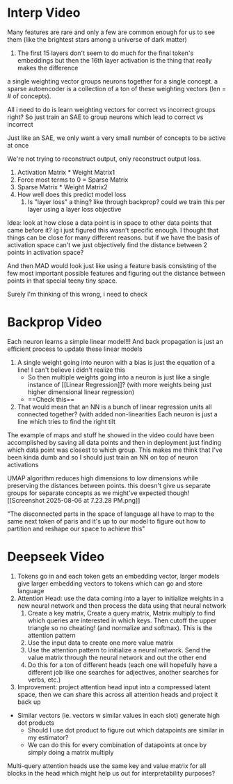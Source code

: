 # Interp Video
Many features are rare and only a few are common enough for us to see them (like the brightest stars among a universe of dark matter)
1. The first 15 layers don't seem to do much for the final token's embeddings but then the 16th layer activation is the thing that really makes the difference


a single weighting vector groups neurons together for a single concept. a sparse autoencoder is a collection of a ton of these weighting vectors (len = # of concepts). 

All i need to do is learn weighting vectors for correct vs incorrect groups right? So just train an SAE to group neurons which lead to correct vs incorrect

Just like an SAE, we only want a very small number of concepts to be active at once 

We're not trying to reconstruct output, only reconstruct output loss.

1. Activation Matrix * Weight Matrix1
2. Force most terms to 0 = Sparse Matrix
3. Sparse Matrix * Weight Matrix2 
4. How well does this predict model loss
	1. Is "layer loss" a thing? like through backprop? could we train this per layer using a layer loss objective


Idea: look at how close a data point is in space to other data points that came before it? ig i just figured this wasn't specific enough. I thought that things can be close for many different reasons. but if we have the basis of activation space can't we just objectively find the distance between 2 points in activation space?

And then MAD would look just like using a feature basis consisting of the few most important possible features and figuring out the distance between points in that special teeny tiny space.

Surely I'm thinking of this wrong, i need to check

# Backprop Video
Each neuron learns a simple linear model!!! And back propagation is just an efficient process to update these linear models
1. A single weight going into neuron with a bias is just the equation of a line! I can't believe i didn't realize this
	- So then multiple weights going into a neuron is just like a single instance of [[Linear Regression]]? (with more weights being just higher dimensional linear regression)
	- ==Check this==
2. That would mean that an NN is a bunch of linear regression units all connected together? (with added non-linearities
Each neuron is just a line which tries to find the right tilt 




The example of maps and stuff he showed in the video could have been accomplished by saving all data points and then in deployment just finding which data point was closest to which group. This makes me think that I've been kinda dumb and so I should just train an NN on top of neuron activations

UMAP algorithm reduces high dimensions to low dimensions while preserving the distances between points. this doesn't give us separate groups for separate concepts as we might've expected though![[Screenshot 2025-08-06 at 7.23.28 PM.png]]

"The disconnected parts in the space of language all have to map to the same next token of paris and it's up to our model to figure out how to partition and reshape our space to achieve this"
# Deepseek Video
1. Tokens go in and each token gets an embedding vector, larger models give larger embedding vectors to tokens which can go and store language
2. Attention Head: use the data coming into a layer to initialize weights in a new neural network and then process the data using that neural network
	1. Create a key matrix, Create a query matrix, Matrix multiply to find which queries are interested in which keys. Then cutoff the upper triangle so no cheating! (and normalize and softmax). This is the attention pattern 
	2. Use the input data to create one more value matrix
	3. Use the attention pattern to initialize a neural network. Send the value matrix through the neural network and out the other end
	4. Do this for a ton of different heads (each one will hopefully have a different job like one searches for adjectives, another searches for verbs, etc.)
3. Improvement: project attention head input into a compressed latent space, then we can share this across all attention heads and project it back up 




- Similar vectors (ie. vectors w similar values in each slot) generate high dot products
	- Should I use dot product to figure out which datapoints are similar in my estimator?
	- We can do this for every combination of datapoints at once by simply doing a matrix multiply 


Multi-query attention heads use the same key and value matrix for all blocks in the head which might help us out for interpretability purposes? 